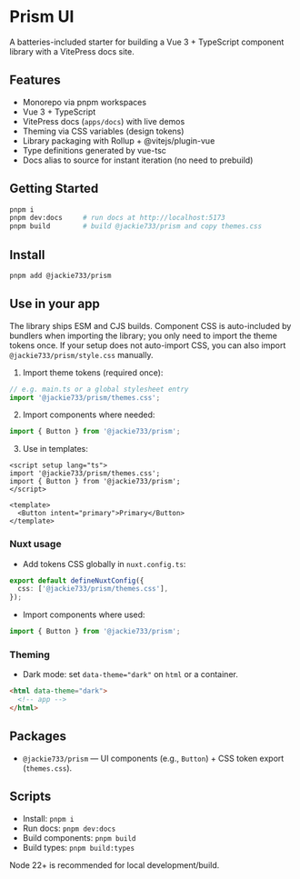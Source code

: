 # Prism UI

A batteries-included starter for building a Vue 3 + TypeScript component library with a VitePress docs site.

## Features

- Monorepo via pnpm workspaces
- Vue 3 + TypeScript
- VitePress docs (`apps/docs`) with live demos
- Theming via CSS variables (design tokens)
- Library packaging with Rollup + @vitejs/plugin-vue
- Type definitions generated by vue-tsc
- Docs alias to source for instant iteration (no need to prebuild)

## Getting Started

```bash
pnpm i
pnpm dev:docs     # run docs at http://localhost:5173
pnpm build        # build @jackie733/prism and copy themes.css
```

## Install

```bash
pnpm add @jackie733/prism
```

## Use in your app

The library ships ESM and CJS builds. Component CSS is auto-included by bundlers when importing the library; you only need to import the theme tokens once. If your setup does not auto-import CSS, you can also import `@jackie733/prism/style.css` manually.

1. Import theme tokens (required once):

```ts
// e.g. main.ts or a global stylesheet entry
import '@jackie733/prism/themes.css';
```

2. Import components where needed:

```ts
import { Button } from '@jackie733/prism';
```

3. Use in templates:

```vue
<script setup lang="ts">
import '@jackie733/prism/themes.css';
import { Button } from '@jackie733/prism';
</script>

<template>
  <Button intent="primary">Primary</Button>
</template>
```

### Nuxt usage

- Add tokens CSS globally in `nuxt.config.ts`:

```ts
export default defineNuxtConfig({
  css: ['@jackie733/prism/themes.css'],
});
```

- Import components where used:

```ts
import { Button } from '@jackie733/prism';
```

### Theming

- Dark mode: set `data-theme="dark"` on `html` or a container.

```html
<html data-theme="dark">
  <!-- app -->
</html>
```

## Packages

- `@jackie733/prism` — UI components (e.g., `Button`) + CSS token export (`themes.css`).

## Scripts

- Install: `pnpm i`
- Run docs: `pnpm dev:docs`
- Build components: `pnpm build`
- Build types: `pnpm build:types`

Node 22+ is recommended for local development/build.
